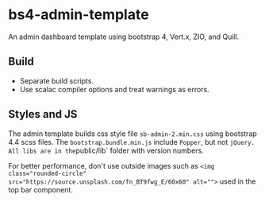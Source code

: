 # bs4-admin-template

An admin dashboard template using bootstrap 4, Vert.x, ZIO, and Quill.

## Build

- Separate build scripts.
- Use scalac compiler options and treat warnings as errors.

## Styles and JS

The admin template builds css style file `sb-admin-2.min.css` using bootstrap 4.4 scss files. The `bootstrap.bundle.min.js` include `Popper`, but not `jQuery. All libs are in the`public/lib` folder with version numbers.

For better performance, don't use outside images such as `<img class="rounded-circle" src="https://source.unsplash.com/fn_BT9fwg_E/60x60" alt="">` used in the top bar component.
